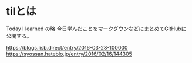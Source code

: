 # tilとは
Today I learned の略
今日学んだことをマークダウンなどにまとめてGitHubに公開する。

https://blogs.lisb.direct/entry/2016-03-28-100000
https://syossan.hateblo.jp/entry/2016/02/16/144305
